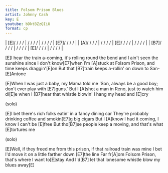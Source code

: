 ```yaml
---
title: Folsom Prison Blues
artist: Johnny Cash
key: E
youtube: bDktBZzQIiU
format: cp
---
```


| [E]/ / / / | / / / / | / / / / | [E7]/ / / / |
| [A]/ / / / | / / / / | [E]/ / / / | / / / / |
| [B7]/ / / / | / / / / | [E]/ / / / | / / / / |

[E]I hear the train a-coming, it's rolling round the bend
and I ain't seen the sunshine since I don't know[E7]when
I'm [A]stuck at Folsom Prison, and time keeps draggin'[E]on
But that [B7]train keeps a-rollin' on down to San-[E]Antone

[E]When I was just a baby, my Mama told me 'Son,
always be a good boy; don't ever play with [E7]guns.'
But I [A]shot a man in Reno, just to watch him di[E]e
when I [B7]hear that whistle blowin' I hang my head and [E]cry

(solo)

[E]I bet there's rich folks eatin' in a fancy dining car
They're probably drinking coffee and smokin[E7]g big cigars
But I [A]know I had it coming, I know I can't be [E]free
But tho[B7]se people keep a moving, and that's what [E]tortures me

(solo)

[E]Well, if they freed me from this prison, if that railroad train was mine
I bet I'd move it on a little farther down [E7]the line
Far fr[A]om Folsom Prison, that's where I want to[E]stay
And I'd[B7] let that lonesome whistle blow my blues away[E]
